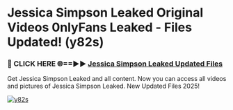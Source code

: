 # Jessica Simpson Leaked Original Videos 0nlyFans Leaked - Files Updated! (y82s)

<h3>🔴 CLICK HERE 🌐==►► <a href="https://tinyurl.com/2m67pmp6" rel="nofollow">Jessica Simpson Leaked Updated Files</a></h3>

Get Jessica Simpson Leaked and all content. Now you can access all videos and pictures of Jessica Simpson Leaked. New Updated Files 2025!

[![y82s](https://i.imgur.com/H4QAA4z.gif)](https://tinyurl.com/2m67pmp6)